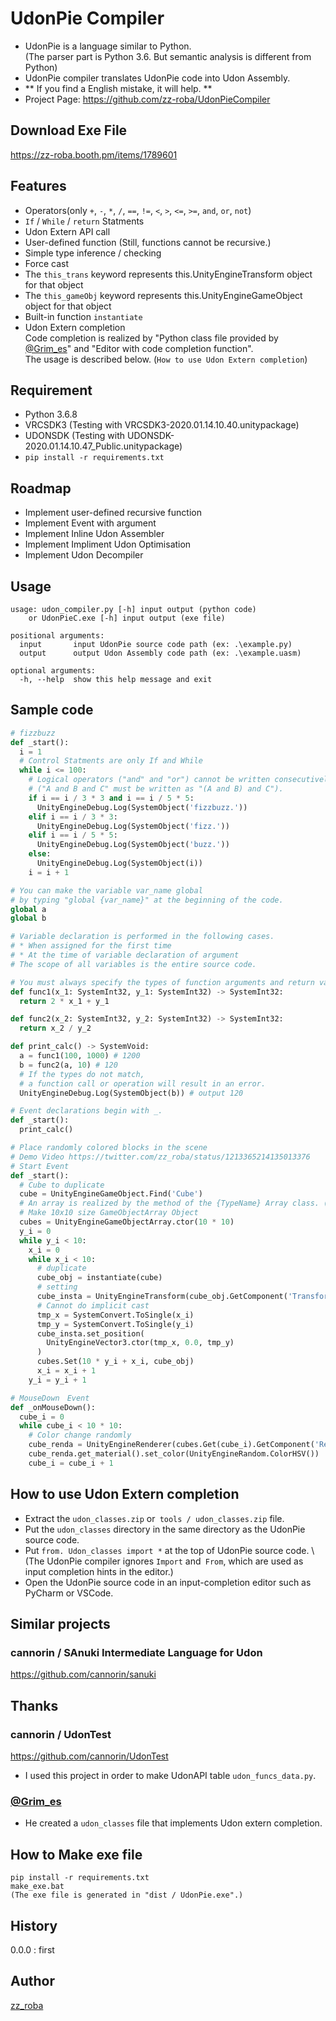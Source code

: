 UdonPie Compiler
====

* UdonPie is a language similar to Python.\
(The parser part is Python 3.6. But semantic analysis is different from Python)
* UdonPie compiler translates UdonPie code into Udon Assembly.
* ** If you find a English mistake, it will help. **
* Project Page: https://github.com/zz-roba/UdonPieCompiler

## Download Exe File
https://zz-roba.booth.pm/items/1789601


## Features
* Operators(only `+`, `-`, `*`, `/`, `==`, `!=`, `<`, `>`, `<=`, `>=`, `and`, `or`, `not`)
* `If` / `While` / `return` Statments
* Udon Extern API call
* User-defined function
  (Still, functions cannot be recursive.)
* Simple type inference / checking
* Force cast
* The `this_trans` keyword represents this.UnityEngineTransform object for that object
* The `this_gameObj` keyword represents this.UnityEngineGameObject object for that object
* Built-in function `instantiate`
* Udon Extern completion\
  Code completion is realized by
   "Python class file provided by [@Grim_es](https://twitter.com/Grim_es)" 
   and "Editor with code completion function".\
   The usage is described below.
   (`How to use Udon Extern completion`)
 


## Requirement
* Python 3.6.8
* VRCSDK3 (Testing with VRCSDK3-2020.01.14.10.40.unitypackage)
* UDONSDK (Testing with UDONSDK-2020.01.14.10.47_Public.unitypackage)
* `pip install -r requirements.txt`

## Roadmap
* Implement user-defined recursive function
* Implement Event with argument
* Implement Inline Udon Assembler
* Implement Impliment Udon Optimisation
* Implement Udon Decompiler

## Usage
```
usage: udon_compiler.py [-h] input output (python code)
    or UdonPieC.exe [-h] input output (exe file)

positional arguments:
  input       input UdonPie source code path (ex: .\example.py)
  output      output Udon Assembly code path (ex: .\example.uasm)

optional arguments:
  -h, --help  show this help message and exit
```

## Sample code
``` py
# fizzbuzz
def _start():
  i = 1
  # Control Statments are only If and While
  while i <= 100:
    # Logical operators ("and" and "or") cannot be written consecutively
    # ("A and B and C" must be written as "(A and B) and C").
    if i == i / 3 * 3 and i == i / 5 * 5:
      UnityEngineDebug.Log(SystemObject('fizzbuzz.'))
    elif i == i / 3 * 3:
      UnityEngineDebug.Log(SystemObject('fizz.'))
    elif i == i / 5 * 5:
      UnityEngineDebug.Log(SystemObject('buzz.'))
    else:
      UnityEngineDebug.Log(SystemObject(i))
    i = i + 1
```


```py
# You can make the variable var_name global
# by typing "global {var_name}" at the beginning of the code.
global a
global b

# Variable declaration is performed in the following cases.
# * When assigned for the first time
# * At the time of variable declaration of argument
# The scope of all variables is the entire source code.

# You must always specify the types of function arguments and return values.
def func1(x_1: SystemInt32, y_1: SystemInt32) -> SystemInt32:
  return 2 * x_1 + y_1

def func2(x_2: SystemInt32, y_2: SystemInt32) -> SystemInt32:
  return x_2 / y_2

def print_calc() -> SystemVoid:
  a = func1(100, 1000) # 1200
  b = func2(a, 10) # 120
  # If the types do not match,
  # a function call or operation will result in an error.
  UnityEngineDebug.Log(SystemObject(b)) # output 120

# Event declarations begin with _.
def _start():
  print_calc()
```

``` py
# Place randomly colored blocks in the scene
# Demo Video https://twitter.com/zz_roba/status/1213365214135013376
# Start Event
def _start():
  # Cube to duplicate
  cube = UnityEngineGameObject.Find('Cube')
  # An array is realized by the method of the {TypeName} Array class. (Not implemented at language level)
  # Make 10x10 size GameObjectArray Object
  cubes = UnityEngineGameObjectArray.ctor(10 * 10)
  y_i = 0
  while y_i < 10:
    x_i = 0
    while x_i < 10:
      # duplicate
      cube_obj = instantiate(cube)
      # setting
      cube_insta = UnityEngineTransform(cube_obj.GetComponent('Transform'))
      # Cannot do implicit cast
      tmp_x = SystemConvert.ToSingle(x_i)
      tmp_y = SystemConvert.ToSingle(y_i)
      cube_insta.set_position(
        UnityEngineVector3.ctor(tmp_x, 0.0, tmp_y)
      )
      cubes.Set(10 * y_i + x_i, cube_obj)
      x_i = x_i + 1
    y_i = y_i + 1 

# MouseDown　Event
def _onMouseDown():
  cube_i = 0
  while cube_i < 10 * 10:
    # Color change randomly
    cube_renda = UnityEngineRenderer(cubes.Get(cube_i).GetComponent('Renderer'))
    cube_renda.get_material().set_color(UnityEngineRandom.ColorHSV())
    cube_i = cube_i + 1 
```

## How to use Udon Extern completion
* Extract the `udon_classes.zip` or` tools / udon_classes.zip` file.
* Put the `udon_classes` directory in the same directory as the UdonPie source code.
* Put `from. Udon_classes import *` at the top of UdonPie source code. \ 
  (The UdonPie compiler ignores `Import` and` From`, which are used as input completion hints in the editor.)
* Open the UdonPie source code in an input-completion editor such as PyCharm or VSCode.


## Similar projects

### cannorin / SAnuki Intermediate Language for Udon
https://github.com/cannorin/sanuki

## Thanks
### cannorin / UdonTest
https://github.com/cannorin/UdonTest
* I used this project in order to make UdonAPI table `udon_funcs_data.py`.

### [@Grim_es](https://twitter.com/Grim_es)
* He created a `udon_classes` file that implements Udon extern completion.

## How to Make exe file
```
pip install -r requirements.txt
make_exe.bat
(The exe file is generated in "dist / UdonPie.exe".)
```

## History
0.0.0 : first
## Author

[zz_roba](https://github.com/tcnksm)


